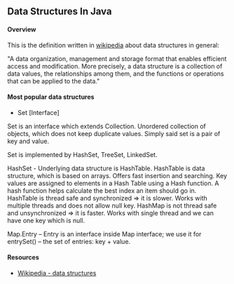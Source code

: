 ## Data Structures In Java

#### Overview

This is the definition written in <a href= "https://en.wikipedia.org/wiki/Data_structure" target="_blank">wikipedia</a> about data structures in general:
  
  
  "A data organization, management and storage format that enables efficient access and modification. More precisely, a data structure is a collection of data values, the relationships among them, and the functions or operations that can be applied to the data."


#### Most popular data structures

- Set [Interface]


Set is an interface which extends Collection. Unordered collection of objects, which does not keep duplicate values. Simply said set is a pair of key and value. 

Set is implemented by HashSet, TreeSet, LinkedSet.

HashSet - Underlying data structure is HashTable. 
HashTable is data structure, which is based on arrays. Offers fast insertion and searching. Key values are assigned to elements in a Hash Table using a Hash function. A hash function helps calculate the best index an item should go in. 
HashTable is thread safe and synchronized => it is slower. Works with multiple threads and does not allow null key. 
HashMap is not thread safe and unsynchronized => it is faster. Works with single thread and we can have one key which is null.


Map.Entry – Entry is an interface inside Map interface; we use it for entrySet() – the set of entries: key + value.


#### Resources 
- <a href='https://en.wikipedia.org/wiki/Data_structure' target='_blank' rel='nofollow'>Wikipedia - data structures</a>
